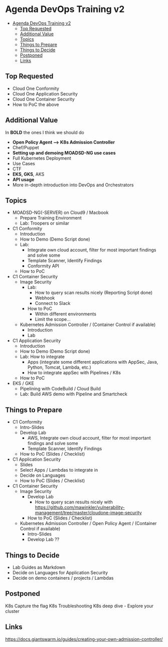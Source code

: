 # Agenda DevOps Training v2

- [Agenda DevOps Training v2](#agenda-devops-training-v2)
  - [Top Requested](#top-requested)
  - [Additional Value](#additional-value)
  - [Topics](#topics)
  - [Things to Prepare](#things-to-prepare)
  - [Things to Decide](#things-to-decide)
  - [Postponed](#postponed)
  - [Links](#links)

## Top Requested

- Cloud One Conformity
- Cloud One Application Security
- Cloud One Container Security
- How to PoC the above

## Additional Value

In **BOLD** the ones I think we should do

- **Open Policy Agent --> K8s Admission Controller**
- Chef/Puppet
- **Setting up and demoing MOADSD-NG use cases**
- Full Kubernetes Deployment
- Use Cases
- CTF
- **EKS, GKS**, AKS
- **API usage**
- More in-depth introduction into DevOps and Orchestrators

## Topics

- MOADSD-NG(-SERVER) on Cloud9 / Macbook
  - Prepare Training Environment
  - Lab: Troopers or similar
- C1 Conformity
  - Introduction
  - How to Demo (Demo Script done)
  - Lab:
    - Integrate own cloud account, filter for most important findings and solve some
    - Template Scanner, Identify Findings
    - Conformity API
  - How to PoC
- C1 Container Security
  - Image Security
    - Lab:
      - How to query scan results nicely (Reporting Script done)
      - Webhook
      - Connect to Slack
    - How to PoC
      - Within different environments
      - Limit the scope...
  - Kubernetes Admission Controller / (Container Control if available)
    - Introduction
    - Lab
- C1 Application Security
  - Introduction
  - How to Demo (Demo Script done)
  - Lab: How to integrate
    - Apps (integrate some different applications with AppSec, Java, Python, Tomcat, Lambda, etc.)
    - How to integrate appSec with Pipelines / K8s
  - How to PoC
- EKS / GKE
  - Pipelining with CodeBuild / Cloud Build
  - Lab: Build AWS demo with Pipeline and Smartcheck

## Things to Prepare

- C1 Conformity
  - Intro-Slides
  - Develop Lab
    - AWS, Integrate own cloud account, filter for most important findings and solve some
    - Template Scanner, Identify Findings
  - How to PoC (Slides / Checklist)
- C1 Application Security
  - Slides
  - Select Apps / Lambdas to integrate in
  - Decide on Languages
  - How to PoC (Slides / Checklist)
- C1 Container Security
  - Image Security
    - Develop Lab
      - How to query scan results nicely with
        https://github.com/mawinkler/vulnerability-management/tree/master/cloudone-image-security
    - How to PoC (Slides / Checklist)
  - Kubernetes Admission Controller / Open Policy Agent / (Container Control if available)
    - Intro-Slides
    - Develop Lab ??

## Things to Decide

- Lab Guides as Markdown
- Decide on Languages for Application Security
- Decide on demo containers / projects / Lambdas

## Postponed

K8s Capture the flag
K8s Troubleshooting
K8s deep dive - Explore your cluster

## Links

<https://docs.giantswarm.io/guides/creating-your-own-admission-controller/>
